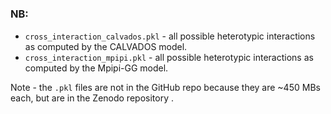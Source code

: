 #


### NB:


* `cross_interaction_calvados.pkl` - all possible heterotypic interactions as computed by the CALVADOS model.
* `cross_interaction_mpipi.pkl` - all possible heterotypic interactions as computed by the Mpipi-GG model.


Note - the `.pkl` files are not in the GitHub repo because they are ~450 MBs each, but are in the Zenodo repository .